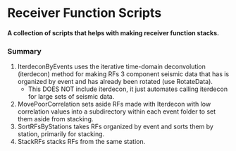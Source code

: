 # Receiver Function Scripts
#### A collection of scripts that helps with making receiver function stacks.

### Summary
1. IterdeconByEvents uses the iterative time-domain deconvolution (iterdecon) method for making RFs 3 component seismic data that has is organized by event and has already been rotated (use RotateData).
   - This DOES NOT include iterdecon, it just automates calling iterdecon for large sets of seismic data.
2. MovePoorCorrelation sets aside RFs made with Iterdecon with low correlation values into a subdirectory within each event folder to set them aside from stacking.
3. SortRFsByStations takes RFs organized by event and sorts them by station, primarily for stacking.
4. StackRFs stacks RFs from the same station.
